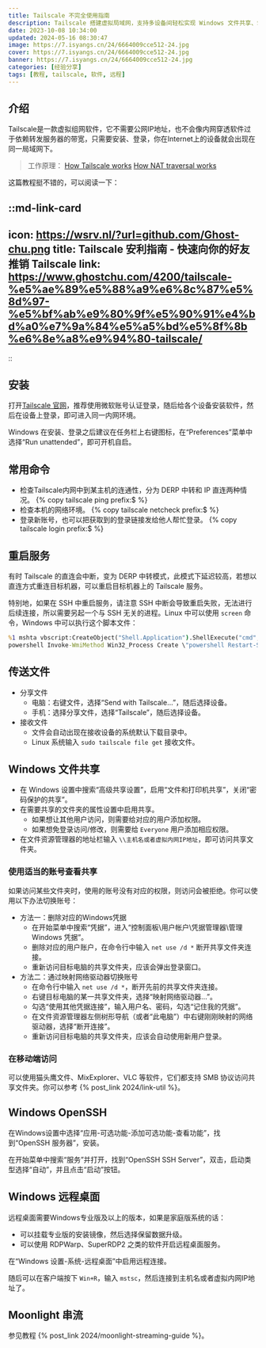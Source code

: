 ```yaml
---
title: Tailscale 不完全使用指南
description: Tailscale 搭建虚拟局域网，支持多设备间轻松实现 Windows 文件共享、SSH 访问、远程桌面及 Moonlight 游戏串流。
date: 2023-10-08 10:34:00
updated: 2024-05-16 08:30:47
image: https://7.isyangs.cn/24/6664009cce512-24.jpg
cover: https://7.isyangs.cn/24/6664009cce512-24.jpg
banner: https://7.isyangs.cn/24/6664009cce512-24.jpg
categories: [经验分享]
tags: [教程, tailscale, 软件, 远程]
---
```


## 介绍

Tailscale是一款虚拟组网软件，它不需要公网IP地址，也不会像内网穿透软件过于依赖转发服务器的带宽，只需要安装、登录，你在Internet上的设备就会出现在同一局域网下。

> 工作原理：
> [How Tailscale works](https://tailscale.com/blog/how-tailscale-works)
> [How NAT traversal works](https://tailscale.com/blog/how-nat-traversal-works)

这篇教程挺不错的，可以阅读一下：

::md-link-card
---
icon: https://wsrv.nl/?url=github.com/Ghost-chu.png
title: Tailscale 安利指南 - 快速向你的好友推销 Tailscale
link: https://www.ghostchu.com/4200/tailscale-%e5%ae%89%e5%88%a9%e6%8c%87%e5%8d%97-%e5%bf%ab%e9%80%9f%e5%90%91%e4%bd%a0%e7%9a%84%e5%a5%bd%e5%8f%8b%e6%8e%a8%e9%94%80-tailscale/
---
::

## 安装

打开[Tailscale 官网](https://tailscale.com/)，推荐使用微软账号认证登录，随后给各个设备安装软件，然后在设备上登录，即可进入同一内网环境。

Windows 在安装、登录之后建议在任务栏上右键图标，在“Preferences”菜单中选择“Run unattended”，即可开机自启。

## 常用命令

- 检查Tailscale内网中到某主机的连通性，分为 DERP 中转和 IP 直连两种情况。
  {% copy tailscale ping <host> prefix:$ %}
- 检查本机的网络环境。
  {% copy tailscale netcheck prefix:$ %}
- 登录新账号，也可以把获取到的登录链接发给他人帮忙登录。
  {% copy tailscale login prefix:$ %}

## 重启服务

有时 Tailscale 的直连会中断，变为 DERP 中转模式，此模式下延迟较高，若想以直连方式重连目标机器，可以重启目标机器上的 Tailscale 服务。

特别地，如果在 SSH 中重启服务，请注意 SSH 中断会导致重启失败，无法进行后续连接，所以需要另起一个与 SSH 无关的进程。Linux 中可以使用 `screen` 命令，Windows 中可以执行这个脚本文件：

```bat restart-tailscale.bat
%1 mshta vbscript:CreateObject("Shell.Application").ShellExecute("cmd","/c %~s0 ::","","runas",1)(window.close) && exit
powershell Invoke-WmiMethod Win32_Process Create \"powershell Restart-Service Tailscale\"
```

## 传送文件

- 分享文件
  - 电脑：右键文件，选择“Send with Tailscale...”，随后选择设备。
  - 手机：选择分享文件，选择“Tailscale”，随后选择设备。
- 接收文件
  - 文件会自动出现在接收设备的系统默认下载目录中。
  - Linux 系统输入 `sudo tailscale file get` 接收文件。

## Windows 文件共享

- 在 Windows 设置中搜索“高级共享设置”，启用“文件和打印机共享”，关闭“密码保护的共享”。
- 在需要共享的文件夹的属性设置中启用共享。
  - 如果想让其他用户访问，则需要给对应的用户添加权限。
  - 如果想免登录访问/修改，则需要给 `Everyone` 用户添加相应权限。
- 在文件资源管理器的地址栏输入 `\\主机名或者虚拟内网IP地址`，即可访问共享文件夹。

### 使用适当的账号查看共享

如果访问某些文件夹时，使用的账号没有对应的权限，则访问会被拒绝。你可以使用以下办法切换账号：

- 方法一：删除对应的Windows凭据
  - 在开始菜单中搜索“凭据”，进入“控制面板\用户帐户\凭据管理器\管理 Windows 凭据”。
  - 删除对应的用户账户，在命令行中输入 `net use /d *` 断开共享文件夹连接。
  - 重新访问目标电脑的共享文件夹，应该会弹出登录窗口。
- 方法二：通过映射网络驱动器切换账号
  - 在命令行中输入 `net use /d *`，断开先前的共享文件夹连接。
  - 右键目标电脑的某一共享文件夹，选择“映射网络驱动器…”。
  - 勾选“使用其他凭据连接”，输入用户名、密码，勾选“记住我的凭据”。
  - 在文件资源管理器左侧树形导航（或者“此电脑”）中右键刚刚映射的网络驱动器，选择“断开连接”。
  - 重新访问目标电脑的共享文件夹，应该会自动使用新用户登录。

### 在移动端访问

可以使用猫头鹰文件、MixExplorer、VLC 等软件，它们都支持 SMB 协议访问共享文件夹。你可以参考 {% post_link 2024/link-util %}。

## Windows OpenSSH

在Windows设置中选择“应用-可选功能-添加可选功能-查看功能”，找到“OpenSSH 服务器”，安装。

在开始菜单中搜索“服务”并打开，找到“OpenSSH SSH Server”，双击，启动类型选择“自动”，并且点击“启动”按钮。

## Windows 远程桌面

远程桌面需要Windows专业版及以上的版本，如果是家庭版系统的话：

- 可以挂载专业版的安装镜像，然后选择保留数据升级。
- 可以使用 RDPWarp、SuperRDP2 之类的软件开启远程桌面服务。

在“Windows 设置-系统-远程桌面”中启用远程连接。

随后可以在客户端按下 `Win+R`，输入 `mstsc`，然后连接到主机名或者虚拟内网IP地址了。

## Moonlight 串流

参见教程 {% post_link 2024/moonlight-streaming-guide %}。
